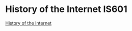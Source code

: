 # History of the Internet IS601

[History of the Internet](http://history625.eastus.azurecontainer.io)